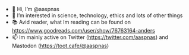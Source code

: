 - 👋 Hi, I’m @aaspnas
- 👀 I’m interested in science, technology, ethics and lots of other things
- 📚 Avid reader, what Im reading can be found on https://www.goodreads.com/user/show/76763164-anders
- 📫 Im mainly active on Twitter (https://twitter.com/aaspnas) and Mastodon (https://toot.cafe/@aaspnas)


